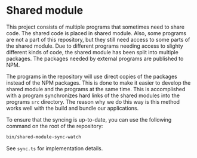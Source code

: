 # Shared module

This project consists of multiple programs that sometimes need to share code. The shared code is placed in shared module. Also, some programs are not a part of this repository, but they still need access to some parts of the shared module. Due to different programs needing access to slighty different kinds of code, the shared module has been split into multiple packages. The packages needed by external programs are published to NPM.

The programs in the repository will use direct copies of the packages instead of the NPM packages. This is done to make it easier to develop the shared module and the programs at the same time. This is accomplished with a program synchronizes hard links of the shared modules into the programs `src` directory. The reason why we do this way is this method works well with the build and bundle our applications.

To ensure that the syncing is up-to-date, you can use the following command on the root of the repository:

```bash
bin/shared-module-sync-watch
```

See `sync.ts` for implementation details.
